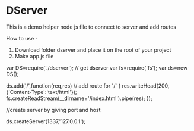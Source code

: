 # DServer 

This is a demo helper node js file to connect to server and add routes

How to use -
1) Download folder dserver and place it on the root of your project
2) Make app.js file

var DS=require('./dserver');  // get dserver
var fs=require('fs');
var ds=new DS();


ds.add('/',function(req,res)   //  add route for '/'
{
         res.writeHead(200,{'Content-Type':'text/html'});
          fs.createReadStream(__dirname+'/index.html').pipe(res);
});

//create server by giving port and host

ds.createServer(1337,'127.0.0.1');
